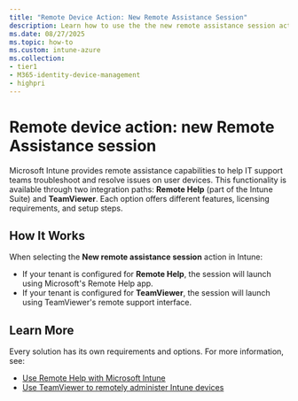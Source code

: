 ```yaml
---
title: "Remote Device Action: New Remote Assistance Session"
description: Learn how to use the the new remote assistance session action in Intune to offer support to your users.
ms.date: 08/27/2025
ms.topic: how-to
ms.custom: intune-azure
ms.collection:
- tier1
- M365-identity-device-management
- highpri
---
```


# Remote device action:  new Remote Assistance session

Microsoft Intune provides remote assistance capabilities to help IT support teams troubleshoot and resolve issues on user devices. This functionality is available through two integration paths: **Remote Help** (part of the Intune Suite) and **TeamViewer**. Each option offers different features, licensing requirements, and setup steps.

## How It Works

When selecting the **New remote assistance session** action in Intune:

- If your tenant is configured for **Remote Help**, the session will launch using Microsoft's Remote Help app.
- If your tenant is configured for **TeamViewer**, the session will launch using TeamViewer's remote support interface.

## Learn More

Every solution has its own requirements and options. For more information, see:

- [Use Remote Help with Microsoft Intune][RA-HELP]
- [Use TeamViewer to remotely administer Intune devices][RA-TVIEW]

[RA-HELP]: ../fundamentals/remote-help.md
[RA-TVIEW]: ../fundamentals/teamviewer-support.md
